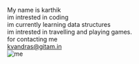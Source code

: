 My name is karthik  
im intrested in coding  
im currently learning data structures  
im intrested in travelling and playing games.  
for contacting me  
kvandras@gitam.in  
![me](karthik.jpg)